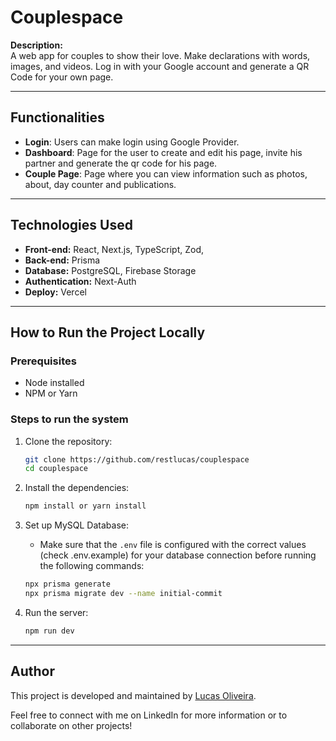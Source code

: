 # Couplespace

**Description:**  
A web app for couples to show their love. Make declarations with words, images, and videos. Log in with your Google account and generate a QR Code for your own page.

---

## Functionalities

- **Login**: Users can make login using Google Provider.
- **Dashboard**: Page for the user to create and edit his page, invite his partner and generate the qr code for his page.
- **Couple Page**: Page where you can view information such as photos, about, day counter and publications.

---

## Technologies Used

- **Front-end:** React, Next.js, TypeScript, Zod,
- **Back-end:** Prisma
- **Database:** PostgreSQL, Firebase Storage
- **Authentication:** Next-Auth
- **Deploy:** Vercel

---

## How to Run the Project Locally

### Prerequisites

- Node installed
- NPM or Yarn

### Steps to run the system

1. Clone the repository:

   ```bash
   git clone https://github.com/restlucas/couplespace
   cd couplespace
   ```

2. Install the dependencies:

   ```bash
   npm install or yarn install
   ```

3. Set up MySQL Database:

   - Make sure that the `.env` file is configured with the correct values (check .env.example) for your database connection before running the following commands:

   ```bash
   npx prisma generate
   npx prisma migrate dev --name initial-commit
   ```

4. Run the server:
   ```bash
   npm run dev
   ```

---

## Author

This project is developed and maintained by [Lucas Oliveira](https://www.linkedin.com/in/restlucas).

Feel free to connect with me on LinkedIn for more information or to collaborate on other projects!
